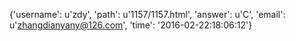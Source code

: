 {'username': u'zdy', 'path': u'1157/1157.html', 'answer': u'C', 'email': u'zhangdianyany@126.com', 'time': '2016-02-22:18:06:12'}